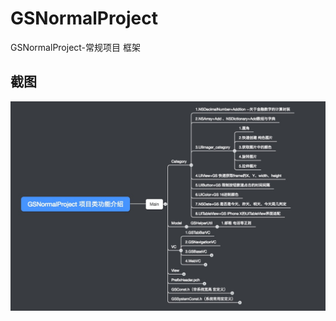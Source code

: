 # GSNormalProject
GSNormalProject-常规项目 框架
      
## 截图
![(组织截图)](https://github.com/KongXiangX/GSNormalProject/blob/master/组织截图.png)

